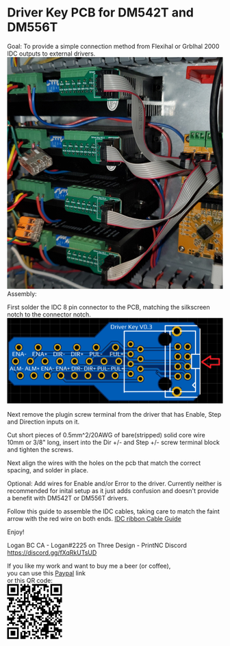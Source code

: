 # Driver Key PCB for DM542T and DM556T

Goal: To provide a simple connection method from Flexihal or Grblhal 2000 IDC outputs to external drivers.
![Driver Keys Install](DriverKeysInstall.jpg)
Assembly: 

First solder the IDC 8 pin connector to the PCB, matching the silkscreen notch to the connector notch.  
![DriverKey](DriverKey.png)

Next remove the plugin screw terminal from the driver that has Enable, Step and Direction inputs on it.  

Cut short pieces of 0.5mm^2/20AWG of bare(stripped) solid core wire 10mm or 3/8" long, insert into the Dir +/- and Step +/- screw terminal block and tighten the screws.

Next align the wires with the holes on the pcb that match the correct spacing, and solder in place.

Optional: Add wires for Enable and/or Error to the driver.  Currently neither is recommended for inital setup as it just adds confusion and doesn't provide a benefit with DM542T or DM556T drivers. 

Follow this guide to assemble the IDC cables, taking care to match the faint arrow with the red wire on both ends.  [IDC ribbon Cable Guide](https://startingelectronics.org/articles/IDC-ribbon-cable/)

Enjoy!  


Logan BC CA - Logan#2225 on Three Design - PrintNC Discord
https://discord.gg/fXqRkUTsUD

If you like my work and want to buy me a beer (or coffee),  
you can use this [Paypal](https://www.paypal.com/donate/?hosted_button_id=QBMAY9ZB6N3F8) link    
or this QR code:  
![QRCode](QRCode.png)
